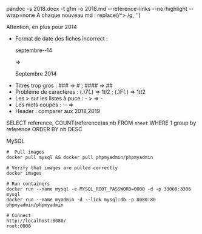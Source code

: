 pandoc -s 2018.docx -t gfm -o 2018.md --reference-links --no-highlight --wrap=none
A chaque nouveau md :
replace(/^> /g, '')

Attention, en plus pour 2014

-   Format de date des fiches incorrect : <p>septembre-­‐14</p> => <p>Septembre 2014</p>
-   Titres trop gros : ### => # ; #### => ##
-   Problème de caractères : (.)7(.) => $1ti$2 ; (.)F(.) => $1tt$2
-   Les > sur les listes à puce : - > => -
-   Les mots coupés : -­‐ =>
-   Header : comparer aux 2018,2019

SELECT reference, COUNT(reference)as nb FROM `sheet` WHERE 1 group by reference ORDER BY nb DESC

MySQL

```
#  Pull images
docker pull mysql && docker pull phpmyadmin/phpmyadmin

# Verify that images are pulled correctly
docker images

# Run containers
docker run --name mysql -e MYSQL_ROOT_PASSWORD=0000 -d -p 33060:3306 mysql
docker run --name myadmin -d --link mysql:db -p 8080:80 phpmyadmin/phpmyadmin

# Connect
http://localhost:8080/
root:0000
```
